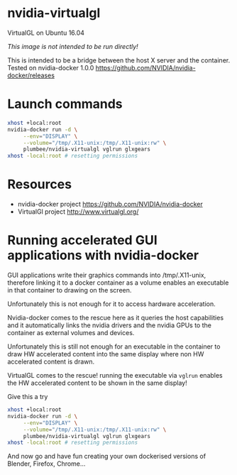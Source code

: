 # nvidia-virtualgl
VirtualGL on Ubuntu 16.04

*This image is not intended to be run directly!*

This is intended to be a bridge between the host X server and the container.
Tested on nvidia-docker 1.0.0 https://github.com/NVIDIA/nvidia-docker/releases

# Launch commands
```bash
xhost +local:root
nvidia-docker run -d \
     --env="DISPLAY" \
     --volume="/tmp/.X11-unix:/tmp/.X11-unix:rw" \
     plumbee/nvidia-virtualgl vglrun glxgears
xhost -local:root # resetting permissions
```

# Resources
- nvidia-docker project https://github.com/NVIDIA/nvidia-docker
- VirtualGl project http://www.virtualgl.org/

# Running accelerated GUI applications with nvidia-docker
GUI applications write their graphics commands into /tmp/.X11-unix, therefore linking it to a docker container as a volume enables an executable in that container to drawing on the screen.

Unfortunately this is not enough for it to access hardware acceleration.

Nvidia-docker comes to the rescue here as it queries the host capabilities and it automatically links the nvidia drivers and the nvidia GPUs to the container as external volumes and devices.

Unfortunately this is still not enough for an executable in the container to draw HW accelerated content into the same display where non HW accelerated content is drawn.

VirtualGL comes to the rescue! running the executable via `vglrun` enables the HW accelerated content to be shown in the same display!

Give this a try
```bash
xhost +local:root
nvidia-docker run -d \
     --env="DISPLAY" \
     --volume="/tmp/.X11-unix:/tmp/.X11-unix:rw" \
     plumbee/nvidia-virtualgl vglrun glxgears
xhost -local:root # resetting permissions
```
And now go and have fun creating your own dockerised versions of Blender, Firefox, Chrome...
